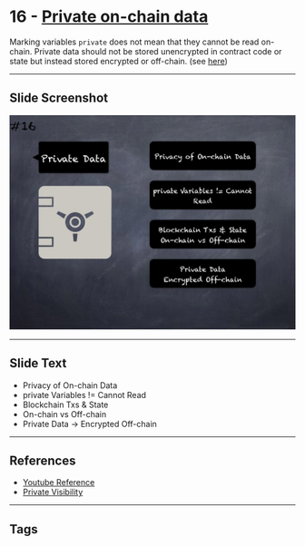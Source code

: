 # 16 - [Private on-chain data](Private%20on-chain%20data.md)
Marking variables `private` does not mean that they cannot be read on-chain. Private data should not be stored unencrypted in contract code or state but instead stored encrypted or off-chain. (see [here](https://swcregistry.io/docs/SWC-136))

___
## Slide Screenshot
![016.jpg](../../images/4.%20Pitfalls%20and%20Best%20Practices%20101/016.jpg)
___
## Slide Text
- Privacy of On-chain Data
- private Variables != Cannot Read
- Blockchain Txs & State
- On-chain vs Off-chain
- Private Data -> Encrypted Off-chain
___
## References
- [Youtube Reference](https://youtu.be/OOzyoaYIw2k?t=1466)
- [Private Visibility](https://docs.soliditylang.org/en/v0.8.9/contracts.html#visibility-and-getters)
___
## Tags